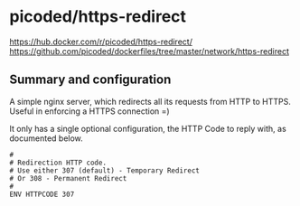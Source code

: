 # picoded/https-redirect

https://hub.docker.com/r/picoded/https-redirect/
https://github.com/picoded/dockerfiles/tree/master/network/https-redirect

## Summary and configuration
A simple nginx server, which redirects all its requests from HTTP to HTTPS. 
Useful in enforcing a HTTPS connection =)

It only has a single optional configuration, the HTTP Code to reply with, as documented below.

```
#
# Redirection HTTP code. 
# Use either 307 (default) - Temporary Redirect
# Or 308 - Permanent Redirect
#
ENV HTTPCODE 307
```
